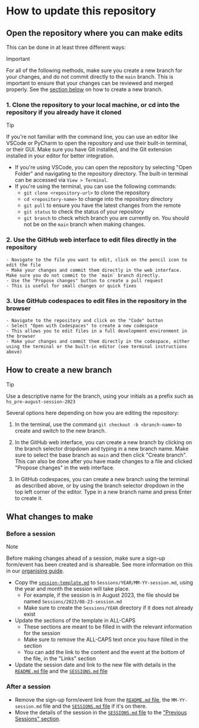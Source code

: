 # How to update this repository

## Open the repository where you can make edits

This can be done in at least three different ways:

> [!IMPORTANT]
> For all of the following methods, make sure you create a new branch for your changes, and do not commit directly to the `main` branch. This is important to ensure that your changes can be reviewed and merged properly. See the [section below](#how-to-create-a-new-branch) on how to create a new branch.

### 1. Clone the repository to your local machine, or cd into the repository if you already have it cloned

> [!TIP]
> If you're not familiar with the command line, you can use an editor like VSCode or PyCharm to open the repository and use their built-in terminal, or their GUI. Make sure you have Git installed, and the Git extension installed in your editor for better integration.

- If you're using VSCode, you can open the repository by selecting "Open Folder" and navigating to the repository directory. The built-in terminal can be accessed via `View > Terminal`.
- If you're using the terminal, you can use the following commands:
  - `git clone <repository-url>` to clone the repository
  - `cd <repository-name>` to change into the repository directory
  - `git pull` to ensure you have the latest changes from the remote
  - `git status` to check the status of your repository
  - `git branch` to check which branch you are currently on. You should not be on the `main` branch when making changes.

### 2. Use the GitHub web interface to edit files directly in the repository
    - Navigate to the file you want to edit, click on the pencil icon to edit the file
    - Make your changes and commit them directly in the web interface. Make sure you do not commit to the `main` branch directly.
    - Use the "Propose changes" button to create a pull request
    - This is useful for small changes or quick fixes

### 3. Use GitHub codespaces to edit files in the repository in the browser
    - Navigate to the repository and click on the "Code" button
    - Select "Open with Codespaces" to create a new codespace
    - This allows you to edit files in a full development environment in the browser
    - Make your changes and commit them directly in the codespace, either using the terminal or the built-in editor (see terminal instructions above)

## How to create a new branch

> [!TIP]
> Use a descriptive name for the branch, using your initials as a prefix such as `hs_pre-august-session-2023`

Several options here depending on how you are editing the repository:

1. In the terminal, use the command `git checkout -b <branch-name>` to create and switch to the new branch.

2. In the GitHub web interface, you can create a new branch by clicking on the branch selector dropdown and typing in a new branch name. Make sure to select the base branch as `main` and then click "Create branch". This can also be done after you have made changes to a file and clicked "Propose changes" in the web interface.

3. In GitHub codespaces, you can create a new branch using the terminal as described above, or by using the branch selector dropdown in the top left corner of the editor. Type in a new branch name and press Enter to create it.

## What changes to make

### Before a session

> [!NOTE]
> Before making changes ahead of a session, make sure a sign-up form/event has been created and is shareable. See more information on this in our [organising guide](./organising.md).

- Copy the [`session-template.md`](../Sessions/session-template.md) to `Sessions/YEAR/MM-YY-session.md`, using the year and month the session will take place.
  - For example, if the session is in August 2023, the file should be named `Sessions/2023/08-23-session.md`
  - Make sure to create the `Sessions/YEAR` directory if it does not already exist
- Update the sections of the template in ALL-CAPS
  - These sections are meant to be filled in with the relevant information for the session
  - Make sure to remove the ALL-CAPS text once you have filled in the section
  - You can add the link to the content and the event at the bottom of the file, in the "Links" section
- Update the session date and link to the new file with details in the [`README.md` file](../README.md/#next-session) and the [`SESSIONS.md` file](../SESSIONS.md/#upcoming-sessions)

### After a session

- Remove the sign-up form/event link from the [`README.md` file](../README.md/#next-session), the `MM-YY-session.md` file and the [`SESSIONS.md` file](../SESSIONS.md/#upcoming-sessions) if it's on there.
- Move the details of the session in the [`SESSIONS.md` file](../SESSIONS.md) to the ["Previous Sessions" section](../SESSIONS.md/#previous-sessions).
